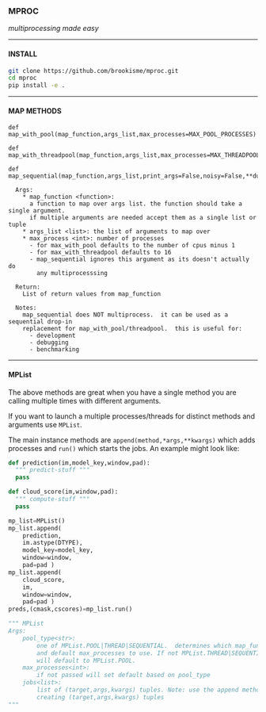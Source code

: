 ### MPROC

_multiprocessing made easy_

---

#### INSTALL

```bash
git clone https://github.com/brookisme/mproc.git
cd mproc
pip install -e .
```

---

#### MAP METHODS

```
def map_with_pool(map_function,args_list,max_processes=MAX_POOL_PROCESSES)
```

```
def map_with_threadpool(map_function,args_list,max_processes=MAX_THREADPOOL_PROCESSES)
```

```
def map_sequential(map_function,args_list,print_args=False,noisy=False,**dummy_kwargs)
```

```
  Args:
    * map_function <function>: 
      a function to map over args list. the function should take a single argument.
      if multiple arguments are needed accept them as a single list or tuple
    * args_list <list>: the list of arguments to map over
    * max_process <int>: number of processes
      - for max_with_pool defaults to the number of cpus minus 1
      - for max_with_threadpool defaults to 16
      - map_sequential ignores this argument as its doesn't actually do 
        any multiprocesssing 

  Return:
    List of return values from map_function

  Notes:
    map_sequential does NOT multiprocess.  it can be used as a sequential drop-in 
    replacement for map_with_pool/threadpool.  this is useful for:
      - development 
      - debugging
      - benchmarking 
```

---

#### MPList

The above methods are great when you have a single method you are calling multiple times with different arguments.

If you want to launch a multiple processes/threads for distinct methods and arguments use `MPList`.

The main instance methods are `append(method,*args,**kwargs)` which adds processes and `run()`  which starts the jobs.  An example might look like:

```python
def prediction(im,model_key,window,pad):
  """ predict-stuff """
  pass

def cloud_score(im,window,pad):
  """ compute-stuff """
  pass

mp_list=MPList()
mp_list.append(
    prediction,
    im.astype(DTYPE),
    model_key=model_key,
    window=window,
    pad=pad )
mp_list.append(
    cloud_score,
    im,
    window=window,
    pad=pad )
preds,(cmask,cscores)=mp_list.run()
```

```python
""" MPList
Args:
    pool_type<str>: 
        one of MPList.POOL|THREAD|SEQUENTIAL.  determines which map_function 
        and default max_processes to use. If not MPList.THREAD|SEQUENTIAL it 
        will default to MPList.POOL.
    max_processes<int>:
        if not passed will set default based on pool_type
    jobs<list>:
        list of (target,args,kwargs) tuples. Note: use the append method rather than
        creating (target,args,kwargs) tuples
"""
```